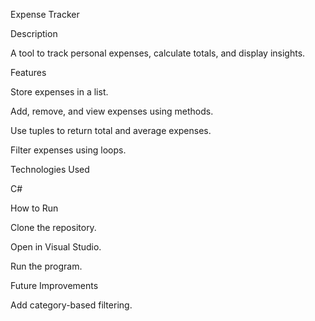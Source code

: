 Expense Tracker

Description

A tool to track personal expenses, calculate totals, and display insights.

Features

Store expenses in a list.

Add, remove, and view expenses using methods.

Use tuples to return total and average expenses.

Filter expenses using loops.

Technologies Used

C#

How to Run

Clone the repository.

Open in Visual Studio.

Run the program.

Future Improvements

Add category-based filtering.
